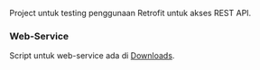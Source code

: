 Project untuk testing penggunaan Retrofit untuk akses REST API.

### Web-Service ###
Script untuk web-service ada di [Downloads](https://bitbucket.org/heapify/test-rest-api-retrofit/downloads).